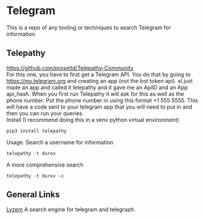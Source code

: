 # Telegram
This is a repo of any tooling or techniques to search Telegram for information

## Telepathy
https://github.com/proseltd/Telepathy-Community \
For this one, you have to first get a Telegram API. You do that by going to https://my.telegram.org and creating an app (not the bot token api). xI just made an app and called it telepathy and it gave me an ApiID and an App api_hash. When you first run Telepathy it will ask for this as well as the phone number. Put the phone number in using this format +1 555 5555. This will have a code sent to your telegram app that you will need to put in and then you can run your queries. \
Install (I recommend doing this in a venv python virtual environment)
```
pip3 install telepathy
```
Usage. Search a username for information
```
telepathy -t durov
```
A more comprehensive search
```
telepathy -t durov -c
```
## General Links
[Lyzem](https://lyzem.com) A search engine for telegram and telegraph.
